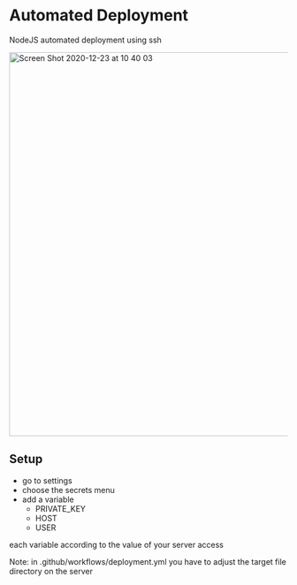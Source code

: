 # Automated Deployment
NodeJS automated deployment using ssh

<img width="695" alt="Screen Shot 2020-12-23 at 10 40 03" src="https://user-images.githubusercontent.com/25410979/102956838-797b1b80-450b-11eb-82af-d97270870dc2.png">

## Setup

- go to settings
- choose the secrets menu
- add a variable
   - PRIVATE_KEY
   - HOST
   - USER

each variable according to the value of your server access

Note:
in .github/workflows/deployment.yml you have to adjust the target file directory on the server
